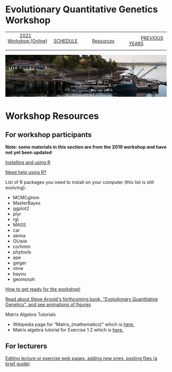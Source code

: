 
# Evolutionary Quantitative Genetics Workshop #

|        |        |        |    |
|--------|---------------------------------------------|--------------------|------------------------------------------|
| &nbsp;&nbsp;&nbsp;&nbsp;&nbsp;&nbsp;&nbsp;&nbsp;&nbsp; [2021 Workshop (Online)](/index.html) &nbsp;&nbsp;&nbsp;&nbsp;&nbsp;&nbsp;&nbsp;&nbsp;&nbsp; | &nbsp;&nbsp;&nbsp;&nbsp;&nbsp;&nbsp;&nbsp;&nbsp;&nbsp;&nbsp;&nbsp;&nbsp; [SCHEDULE](schedule.html) &nbsp;&nbsp;&nbsp;&nbsp;&nbsp;&nbsp;&nbsp;&nbsp;&nbsp; | &nbsp;&nbsp;&nbsp;&nbsp;&nbsp;&nbsp;&nbsp;&nbsp;&nbsp;&nbsp;&nbsp;&nbsp; [Resources](resources.html) &nbsp;&nbsp;&nbsp;&nbsp;&nbsp;&nbsp;&nbsp;&nbsp;&nbsp; | &nbsp;&nbsp;&nbsp;&nbsp;&nbsp;&nbsp;&nbsp;&nbsp;&nbsp; [PREVIOUS YEARS](previous.html) &nbsp;&nbsp;&nbsp;&nbsp;&nbsp;&nbsp; |


<div align="left">
<img src="/media/FHLimage2018b.jpg" alt="FHL waterfront in 2018">
</div>


# Workshop Resources #

 

## For workshop participants ##

**Note: some materials in this section are from the 2019 workshop and have not yet been updated**


[Installing and using R](http://blogs.uw.edu/fhleqg/2017/05/15/installupdate-r/)

[Need help using R?](http://blogs.uw.edu/fhleqg/2017/05/15/need-help-using-r/)

List of R packages you need to install on your computer (this list is still evolving):

* MCMCglmm
* MasterBayes
* ggplot2
* plyr
* rgl
* MASS
* car
* akima
* OUwie
* corhmm
* phytools
* ape
* geiger
* nlme
* bayou
* geomorph


[How to get ready for the workshop!](http://blogs.uw.edu/fhleqg/2017/05/23/how-to-get-ready-for-the-course/)

[Read about Steve Arnold's forthcoming book, "Evolutionary Quantitative Genetics", and see animations of figures](https://phenotypicevolution.com/)

Matrix Algebra Tutorials

* Wikipedia page for “Matrix_(mathematics)” which is [here.](https://en.wikipedia.org/wiki/Matrix_(mathematics))
* Matrix algebra tutorial for Exercise 1.2 which is [here.](http://blogs.uw.edu/fhleqg/2019/05/23/2019-exercise-1-2/)

 

## For lecturers ##

[Editing lecture or exercise web pages, adding new ones, posting files (a brief guide)](/HowToForLecturers.html)
